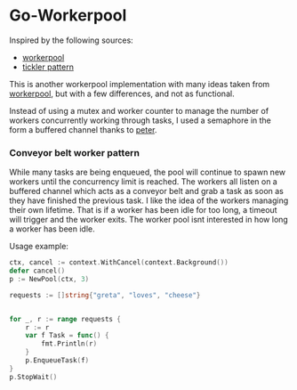 # Go-Workerpool

Inspired by the following sources:
- [workerpool](https://github.com/gammazero/workerpool)
- [tickler pattern](http://www.goldsborough.me/go/2020/12/06/12-24-24-non-blocking_parallelism_for_services_in_go/)

This is another workerpool implementation with many ideas taken from [workerpool](https://github.com/gammazero/workerpool), but with a few differences, and not as functional.

Instead of using a mutex and worker counter to manage the number of workers concurrently working through tasks, I used a semaphore in the form a buffered channel thanks to [peter](http://www.goldsborough.me/go/2020/12/06/12-24-24-non-blocking_parallelism_for_services_in_go/).

### Conveyor belt worker pattern

While many tasks are being enqueued, the pool will continue to spawn new workers until the concurrency limit is reached. The workers all listen on a buffered channel which acts as a conveyor belt and grab a task as soon as they have finished the previous task. I like the idea of the workers managing their own lifetime. That is if a worker has been idle for too long, a timeout will trigger and the worker exits. The worker pool isnt interested in how long a worker has been idle.


Usage example:
```go    
ctx, cancel := context.WithCancel(context.Background())
defer cancel()
p := NewPool(ctx, 3)

requests := []string{"greta", "loves", "cheese"}


for _, r := range requests {
    r := r
    var f Task = func() {
        fmt.Println(r)
    }
    p.EnqueueTask(f)
}
p.StopWait()
```

